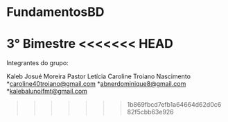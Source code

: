 # FundamentosBD
3° Bimestre
<<<<<<< HEAD
=======

Integrantes do grupo:


Kaleb Josué Moreira Pastor
Letícia Caroline Troiano Nascimento
*caroline40troiano@gmail.com
*abnerdominique8@gmail.com
*kalebalunoifmt@gmail.com
>>>>>>> 1b869fbcd7efb1a64664d62d0c682f5cbb63e926
